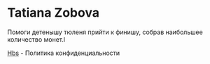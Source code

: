 

# Tatiana Zobova
Помоги детенышу тюленя прийти к финишу, собрав наибольшее количество монет.l

[Hbs](https://TatianaZo.github.io/Heavenly_baby_seal// "Privacy policy file") - Политика конфиденциальности


